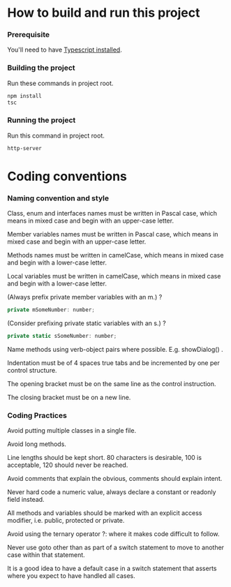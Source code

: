# How to build and run this project

### Prerequisite

You'll need to have [Typescript installed](https://www.npmjs.com/package/typescript).

### Building the project

Run these commands in project root.

```bash
npm install
tsc
```

### Running the project

Run this command in project root.

```bash
http-server
```
# Coding conventions

### Naming convention and style

Class, enum and interfaces names must be written in Pascal case, which means in mixed case and begin with an upper-case letter.

Member variables names must be written in Pascal case, which means in mixed case and begin with an upper-case letter.

Methods names must be written in camelCase, which means in mixed case and begin with a lower-case letter.

Local variables must be written in camelCase, which means in mixed case and begin with a lower-case letter.

(Always prefix private member variables with an m.) ?
```js
private mSomeNumber: number;
```

(Consider prefixing private static variables with an s.) ?
```js
private static sSomeNumber: number;
```

Name methods using verb-object pairs where possible. E.g. showDialog() .

Indentation must be of 4 spaces true tabs and be incremented by one per control structure.

The opening bracket must be on the same line as the control instruction.

The closing bracket must be on a new line.

### Coding Practices

Avoid putting multiple classes in a single file.

Avoid long methods.

Line lengths should be kept short. 80 characters is desirable, 100 is acceptable, 120 should never be reached.

Avoid comments that explain the obvious, comments should explain intent.

Never hard code a numeric value, always declare a constant or readonly field instead.

All methods and variables should be marked with an explicit access modifier, i.e. public, protected or private.

Avoid using the ternary operator ?: where it makes code difficult to follow.

Never use goto other than as part of a switch statement to move to another case within that statement.

It is a good idea to have a default case in a switch statement that asserts where you expect to have handled all cases.
